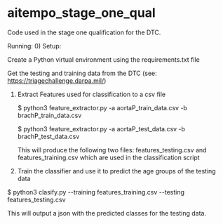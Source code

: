 # aitempo_stage_one_qual
Code used in the stage one qualification for the DTC. 

Running:
0) Setup:

  Create a Python virtual environment using the requirements.txt file 
  
  Get the testing and training data from the DTC (see: https://triagechallenge.darpa.mil/) 
  
1) Extract Features used for classification to a csv file
   
   $ python3 feature_extractor.py -a aortaP_train_data.csv -b brachP_train_data.csv
   
   $ python3 feature_extractor.py -a aortaP_test_data.csv -b brachP_test_data.csv
   
   This will produce the following two files: features_testing.csv and features_training.csv which are used in the classification script
   
 2) Train the classifier and use it to predict the age groups of the testing data
    
  $ python3 clasify.py --training features_training.csv --testing features_testing.csv

  This will output a json with the predicted classes for the testing data. 
    


